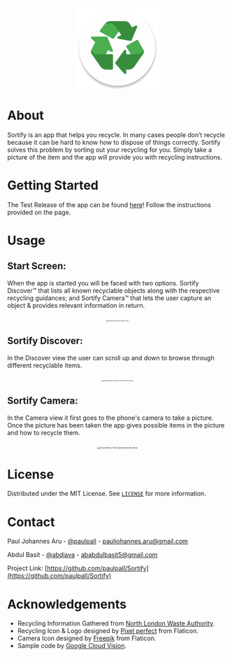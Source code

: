 <p align="center">
<img src="/app/src/main/res/mipmap-xxxhdpi/ic_launcher.png" alt="Sortify App Icon" />

# About

Sortify is an app that helps you recycle. In many cases people don’t recycle because it can be hard to know how to dispose of things correctly. Sortify solves this problem by sorting out your recycling for you. Simply take a picture of the item and the app will provide you with recycling instructions.

# Getting Started

The Test Release of the app can be found [here](https://github.com/paulpall/Sortify/releases)! Follow the instructions provided on the page.

# Usage

## Start Screen:

When the app is started you will be faced with two options. Sortify Discover™ that lists all known recyclable objects along with the respective recycling guidances; and Sortify Camera™ that lets the user capture an object & provides relevant information in return.

<p align="center">
<img src="/screenshots/Screenshot_Start.png" alt="Screenshot of the Start View" style="zoom:25%;" />



## Sortify Discover:

In the Discover view the user can scroll up and down to browse through different recyclable items.

<p align="center">
<img src="/screenshots/Screenshot_Discover.png" alt="Screenshot of the Discover Results View" style="zoom:25%;" />

## Sortify Camera:

In the Camera view it first goes to the phone's camera to take a picture. Once the picture has been taken the app gives possible items in the picture and how to recycle them.

<p align="center">
<img src="/screenshots/Screenshot_Camera.png" alt="Screenshot of the Camera Results View" style="zoom:33%;" />

# License

Distributed under the MIT License. See [`LICENSE`](LICENSE) for more information.

# Contact

Paul Johannes Aru - [@paulpall](https://github.com/paulpall) - pauljohannes.aru@gmail.com

Abdul Basit - [@abdjava](https://github.com/abdjava) - ababdulbasit5@gmail.com

Project Link: [https://github.com/paulpall/Sortify](https://github.com/paulpall/Sortify)



# Acknowledgements

- Recycling Information Gathered from [North London Waste Authority](https://www.nlwa.gov.uk/).
- Recycling Icon & Logo designed by [Pixel perfect](https://www.flaticon.com/authors/pixel-perfect) from Flaticon.
- Camera Icon designed by [Freepik](https://www.flaticon.com/authors/freepik) from Flaticon.
- Sample code by [Google Cloud Vision](https://github.com/GoogleCloudPlatform/cloud-vision).
